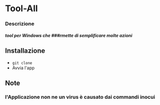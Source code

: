 # Tool-All

### Descrizione
##### tool per Windows che ###rmette di semplificare molte azioni

## Installazione
+ `git clone`
+ Avvia l'app

## Note
### l'Applicazione non ne un virus è causato dai commandi inocui
